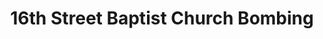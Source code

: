 ---
layout: event
title: 16th Street Baptist Church Bombing
year: 1963
location: Birmingham, Alabama
duration: 5th September, 1963
image: media/images/events/baptist_church_bombing.jpeg
image-desc: Congress of Racial Equality and members of the All Souls Church, Unitarian located in Washington, D.C. march in memory of the 16th Street Baptist Church bombing victims. The banner, which says “No more Birminghams”, shows a picture of the aftermath of the bombing. 22 September 1963
source-name: Library of Congress
image-source: http://loc.gov/pictures/resource/ppmsca.04298/
description: A bomb explodes on Sunday morning services, in Birmingham, Alabama, tragically killing four young school girls. This church was commonly used as a meeting place for civil rights leaders like MLK. A member of the Ku Klux Klan was charged with murder and burying the bombs.
category: 16th Street Baptist Church Bombing
song1: Mississippi Goddam


---